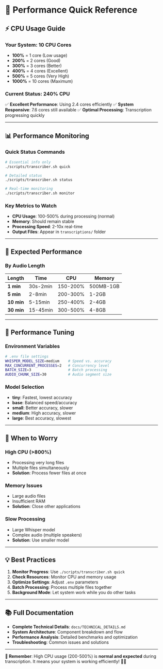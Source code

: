 # 🚀 Performance Quick Reference

## ⚡ CPU Usage Guide

### **Your System: 10 CPU Cores**
- **100%** = 1 core (Low usage)
- **200%** = 2 cores (Good)
- **300%** = 3 cores (Better)
- **400%** = 4 cores (Excellent)
- **500%** = 5 cores (Very High)
- **1000%** = 10 cores (Maximum)

### **Current Status: 240% CPU**
✅ **Excellent Performance**: Using 2.4 cores efficiently
✅ **System Responsive**: 7.6 cores still available
✅ **Optimal Processing**: Transcription progressing quickly

---

## 📊 Performance Monitoring

### **Quick Status Commands**
```bash
# Essential info only
./scripts/transcriber.sh quick

# Detailed status
./scripts/transcriber.sh status

# Real-time monitoring
./scripts/transcriber.sh monitor
```

### **Key Metrics to Watch**
- **CPU Usage**: 100-500% during processing (normal)
- **Memory**: Should remain stable
- **Processing Speed**: 2-10x real-time
- **Output Files**: Appear in `transcriptions/` folder

---

## 🎯 Expected Performance

### **By Audio Length**
| Length | Time | CPU | Memory |
|--------|------|-----|--------|
| **1 min** | 30s-2min | 150-200% | 500MB-1GB |
| **5 min** | 2-8min | 200-300% | 1-2GB |
| **10 min** | 5-15min | 250-400% | 2-4GB |
| **30 min** | 15-45min | 300-500% | 4-8GB |

---

## 🔧 Performance Tuning

### **Environment Variables**
```bash
# .env file settings
WHISPER_MODEL_SIZE=medium    # Speed vs. accuracy
MAX_CONCURRENT_PROCESSES=2   # Concurrency level
BATCH_SIZE=3                 # Batch processing
AUDIO_CHUNK_SIZE=30          # Audio segment size
```

### **Model Selection**
- **tiny**: Fastest, lowest accuracy
- **base**: Balanced speed/accuracy
- **small**: Better accuracy, slower
- **medium**: High accuracy, slower
- **large**: Best accuracy, slowest

---

## 🚨 When to Worry

### **High CPU (>800%)**
- Processing very long files
- Multiple files simultaneously
- **Solution**: Process fewer files at once

### **Memory Issues**
- Large audio files
- Insufficient RAM
- **Solution**: Close other applications

### **Slow Processing**
- Large Whisper model
- Complex audio (multiple speakers)
- **Solution**: Use smaller model

---

## 💡 Best Practices

1. **Monitor Progress**: Use `./scripts/transcriber.sh quick`
2. **Check Resources**: Monitor CPU and memory usage
3. **Optimize Settings**: Adjust `.env` parameters
4. **Batch Processing**: Process multiple files together
5. **Background Mode**: Let system work while you do other tasks

---

## 📚 Full Documentation

- **Complete Technical Details**: `docs/TECHNICAL_DETAILS.md`
- **System Architecture**: Component breakdown and flow
- **Performance Analysis**: Detailed benchmarks and optimization
- **Troubleshooting**: Common issues and solutions

---

**🎯 Remember**: High CPU usage (200-500%) is **normal and expected** during transcription. It means your system is working efficiently! 🚀✨
